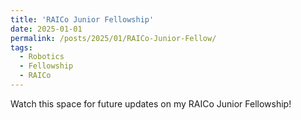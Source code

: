 ```yaml
---
title: 'RAICo Junior Fellowship'
date: 2025-01-01
permalink: /posts/2025/01/RAICo-Junior-Fellow/
tags:
  - Robotics
  - Fellowship
  - RAICo
---
```


Watch this space for future updates on my RAICo Junior Fellowship!
